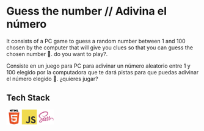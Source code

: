 # Guess the number // Adivina el número

It consists of a PC game to guess a random number between 1 and 100 chosen by the computer that will give you clues so that you can guess the chosen number 🔮.
do you want to play?.

Consiste en un juego para PC para adivinar un número aleatorio entre 1 y 100 elegido por la computadora que te dará pistas para que puedas adivinar el número elegido 🔮.
¿quieres jugar?

## Tech Stack


<img src="https://raw.githubusercontent.com/devicons/devicon/master/icons/html5/html5-original-wordmark.svg" alt="html5" width="40" height="40"/><img src="https://raw.githubusercontent.com/devicons/devicon/master/icons/javascript/javascript-original.svg" alt="javascript" width="40" height="40"/>  <img src="https://raw.githubusercontent.com/devicons/devicon/master/icons/sass/sass-original.svg" alt="sass" width="40" height="40"/>

